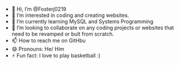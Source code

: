 - 👋 Hi, I’m @Fosterj0219
- 👀 I’m interested in coding and creating websites. 
- 🌱 I’m currently learning MySQL and Systems Programming
- 💞️ I’m looking to collaborate on any coding projects or websites that need to be revamped or bult from scratch. 
- 📫 How to reach me on GitHbu
- 😄 Pronouns: He/ Him
- ⚡ Fun fact: I love to play basketball :)

<!---
Fosterj0219/Fosterj0219 is a ✨ special ✨ repository because its `README.md` (this file) appears on your GitHub profile.
You can click the Preview link to take a look at your changes.
--->
